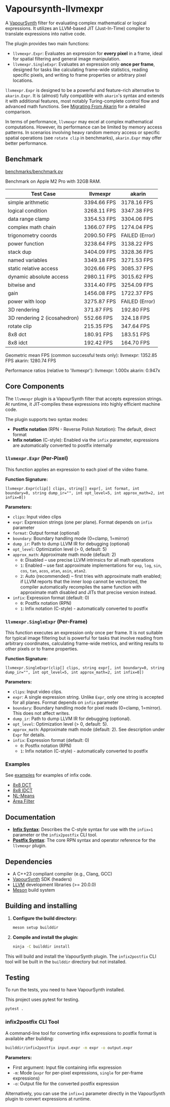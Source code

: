 # Vapoursynth-llvmexpr

A [VapourSynth](https://www.vapoursynth.com/) filter for evaluating complex mathematical or logical expressions. It utilizes an LLVM-based JIT (Just-In-Time) compiler to translate expressions into native code.

The plugin provides two main functions:
*   `llvmexpr.Expr`: Evaluates an expression for **every pixel** in a frame, ideal for spatial filtering and general image manipulation.
*   `llvmexpr.SingleExpr`: Evaluates an expression only **once per frame**, designed for tasks like calculating frame-wide statistics, reading specific pixels, and writing to frame properties or arbitrary pixel locations.

`llvmexpr.Expr` is designed to be a powerful and feature-rich alternative to `akarin.Expr`. It is (almost) fully compatible with `akarin`'s syntax and extends it with additional features, most notably Turing-complete control flow and advanced math functions. See [Migrating From Akarin](docs/migrating_from_akarin.md) for a detailed comparison.

In terms of performance, `llvmexpr` may excel at complex mathematical computations. However, its performance can be limited by memory access patterns. In scenarios involving heavy random memory access or specific spatial operations (see `rotate clip` in benchmarks), `akarin.Expr` may offer better performance.

## Benchmark

[benchmarks/benchmark.py](benchmarks/benchmark.py)

Benchmark on Apple M2 Pro with 32GB RAM.

| Test Case | llvmexpr | akarin |
|---|---|---|
| simple arithmetic | 3394.66 FPS | 3178.16 FPS |
| logical condition | 3268.11 FPS | 3347.38 FPS |
| data range clamp | 3354.53 FPS | 3304.06 FPS |
| complex math chain | 1366.07 FPS | 1274.04 FPS |
| trigonometry coords | 2090.50 FPS | FAILED (Error) |
| power function | 3238.64 FPS | 3138.22 FPS |
| stack dup | 3404.09 FPS | 3328.36 FPS |
| named variables | 3349.18 FPS | 3271.53 FPS |
| static relative access | 3026.66 FPS | 3085.37 FPS |
| dynamic absolute access | 2980.11 FPS | 3015.62 FPS |
| bitwise and | 3314.40 FPS | 3254.09 FPS |
| gain | 1456.08 FPS | 1722.37 FPS |
| power with loop | 3275.87 FPS | FAILED (Error) |
| 3D rendering | 371.87 FPS | 192.80 FPS |
| 3D rendering 2 (icosahedron) | 552.66 FPS | 324.18 FPS |
| rotate clip | 215.35 FPS | 347.64 FPS |
| 8x8 dct | 180.91 FPS | 183.51 FPS |
| 8x8 idct | 192.42 FPS | 164.70 FPS |

Geometric mean FPS (common successful tests only):
  llvmexpr: 1352.85 FPS
  akarin: 1280.74 FPS

Performance ratios (relative to 'llvmexpr'): 
  llvmexpr: 1.000x
  akarin: 0.947x

## Core Components

The `llvmexpr` plugin is a VapourSynth filter that accepts expression strings. At runtime, it JIT-compiles these expressions into highly efficient machine code.

The plugin supports two syntax modes:
- **Postfix notation** (RPN - Reverse Polish Notation): The default, direct format
- **Infix notation** (C-style): Enabled via the `infix` parameter, expressions are automatically converted to postfix internally

### `llvmexpr.Expr` (Per-Pixel)

This function applies an expression to each pixel of the video frame.

**Function Signature:**
```
llvmexpr.Expr(clip[] clips, string[] expr[, int format, int boundary=0, string dump_ir="", int opt_level=5, int approx_math=2, int infix=0])
```

**Parameters:**
- `clips`: Input video clips
- `expr`: Expression strings (one per plane). Format depends on `infix` parameter
- `format`: Output format (optional)
- `boundary`: Boundary handling mode (0=clamp, 1=mirror)
- `dump_ir`: Path to dump LLVM IR for debugging (optional)
- `opt_level`: Optimization level (> 0, default: 5)
- `approx_math`: Approximate math mode (default: 2)
  - `0`: Disabled – use precise LLVM intrinsics for all math operations
  - `1`: Enabled – use fast approximate implementations for `exp`, `log`, `sin`, `cos`, `tan`, `acos`, `atan`, `asin`, `atan2`.
  - `2`: Auto (recommended) – first tries with approximate math enabled; if LLVM reports that the inner loop cannot be vectorized, the compiler automatically recompiles the same function with approximate math disabled and JITs that precise version instead.
- `infix`: Expression format (default: 0)
  - `0`: Postfix notation (RPN)
  - `1`: Infix notation (C-style) - automatically converted to postfix

### `llvmexpr.SingleExpr` (Per-Frame)

This function executes an expression only once per frame. It is not suitable for typical image filtering but is powerful for tasks that involve reading from arbitrary coordinates, calculating frame-wide metrics, and writing results to other pixels or to frame properties.

**Function Signature:**
```
llvmexpr.SingleExpr(clip[] clips, string expr[, int boundary=0, string dump_ir="", int opt_level=5, int approx_math=2, int infix=0])
```

**Parameters:**
- `clips`: Input video clips.
- `expr`: A single expression string. Unlike `Expr`, only one string is accepted for all planes. Format depends on `infix` parameter
- `boundary`: Boundary handling mode for pixel reads (0=clamp, 1=mirror). This does not affect writes.
- `dump_ir`: Path to dump LLVM IR for debugging (optional).
- `opt_level`: Optimization level (> 0, default: 5).
- `approx_math`: Approximate math mode (default: 2). See description under `Expr` for details.
- `infix`: Expression format (default: 0)
  - `0`: Postfix notation (RPN)
  - `1`: Infix notation (C-style) - automatically converted to postfix

### Examples

See [examples](examples) for examples of infix code.

- [8x8 DCT](examples/8x8dct.expr)
- [8x8 IDCT](examples/8x8idct.expr)
- [NL-Means](examples/nl-means.expr)
- [Area Filter](examples/area_filter.expr)

## Documentation

*   **[Infix Syntax](docs/infix.md)**: Describes the C-style syntax for use with the `infix=1` parameter or the `infix2postfix` CLI tool.
*   **[Postfix Syntax](docs/postfix.md)**: The core RPN syntax and operator reference for the `llvmexpr` plugin.

## Dependencies

*   A C++23 compliant compiler (e.g., Clang, GCC)
*   [VapourSynth](https://www.vapoursynth.com/) SDK (headers)
*   [LLVM](https://llvm.org/) development libraries (>= 20.0.0)
*   [Meson](https://mesonbuild.com/) build system

## Building and installing

1.  **Configure the build directory:**
    ```sh
    meson setup builddir
    ```

2.  **Compile and install the plugin:**
    ```sh
    ninja -C builddir install
    ```

This will build and install the VapourSynth plugin. The `infix2postfix` CLI tool will be built in the `builddir` directory but not installed.

## Testing

To run the tests, you need to have VapourSynth installed.

This project uses pytest for testing.

```sh
pytest .
```

### infix2postfix CLI Tool

A command-line tool for converting infix expressions to postfix format is available after building:

```sh
builddir/infix2postfix input.expr -m expr -o output.expr
```

**Parameters:**
- First argument: Input file containing infix expression
- `-m`: Mode (`expr` for per-pixel expressions, `single` for per-frame expressions)
- `-o`: Output file for the converted postfix expression

Alternatively, you can use the `infix=1` parameter directly in the VapourSynth plugin to convert expressions at runtime.